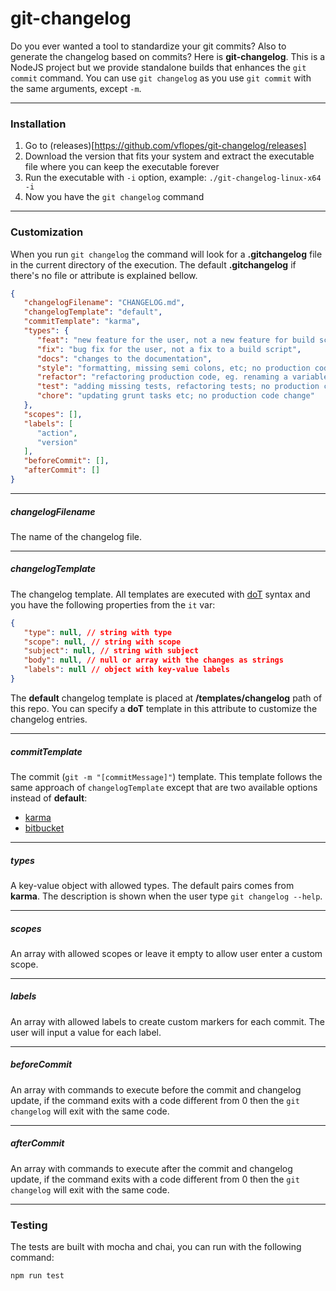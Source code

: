 # git-changelog

Do you ever wanted a tool to standardize your git commits? Also to generate the changelog based on commits? Here is **git-changelog**. This is a NodeJS project but we provide standalone builds that enhances the `git commit` command. You can use `git changelog` as you use `git commit` with the same arguments, except `-m`.

-----------------------------

### Installation

1. Go to (releases)[https://github.com/vflopes/git-changelog/releases]
2. Download the version that fits your system and extract the executable file where you can keep the executable forever
3. Run the executable with `-i` option, example: `./git-changelog-linux-x64 -i`
4. Now you have the `git changelog` command

-----------------------------

### Customization

When you run `git changelog` the command will look for a **.gitchangelog** file in the current directory of the execution. The default **.gitchangelog** if there's no file or attribute is explained bellow.

```json
{
   "changelogFilename": "CHANGELOG.md",
   "changelogTemplate": "default",
   "commitTemplate": "karma",
   "types": {
      "feat": "new feature for the user, not a new feature for build script",
      "fix": "bug fix for the user, not a fix to a build script",
      "docs": "changes to the documentation",
      "style": "formatting, missing semi colons, etc; no production code change",
      "refactor": "refactoring production code, eg. renaming a variable",
      "test": "adding missing tests, refactoring tests; no production code change",
      "chore": "updating grunt tasks etc; no production code change"
   },
   "scopes": [],
   "labels": [
      "action",
      "version"
   ],
   "beforeCommit": [],
   "afterCommit": []
}
```

-----------------------------

##### changelogFilename

The name of the changelog file.

-----------------------------

##### changelogTemplate

The changelog template. All templates are executed with [doT](http://olado.github.io/doT/index.html) syntax and you have the following properties from the `it` var:

```json
{
   "type": null, // string with type
   "scope": null, // string with scope
   "subject": null, // string with subject
   "body": null, // null or array with the changes as strings
   "labels": null // object with key-value labels
}
```

The **default** changelog template is placed at **/templates/changelog** path of this repo. You can specify a **doT** template in this attribute to customize the changelog entries.

-----------------------------

##### commitTemplate

The commit (`git -m "[commitMessage]"`) template. This template follows the same approach of `changelogTemplate` except that are two available options instead of **default**:

- [karma](http://karma-runner.github.io/3.0/dev/git-commit-msg.html)
- [bitbucket](https://confluence.atlassian.com/fisheye/using-smart-commits-960155400.html)

-----------------------------

##### types

A key-value object with allowed types. The default pairs comes from **karma**. The description is shown when the user type `git changelog --help`.

-----------------------------

##### scopes

An array with allowed scopes or leave it empty to allow user enter a custom scope.

-----------------------------

##### labels

An array with allowed labels to create custom markers for each commit. The user will input a value for each label.

-----------------------------

##### beforeCommit

An array with commands to execute before the commit and changelog update, if the command exits with a code different from 0 then the `git changelog` will exit with the same code.

-----------------------------

##### afterCommit

An array with commands to execute after the commit and changelog update, if the command exits with a code different from 0 then the `git changelog` will exit with the same code.

-----------------------------

### Testing

The tests are built with mocha and chai, you can run with the following command:

```
npm run test
```